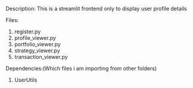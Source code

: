 Description:
This is a streamlit frontend only to display user profile details

Files:
1. register.py
2. profile_viewer.py 
3. portfolio_viewer.py
4. strategy_viewer.py
5. transaction_viewer.py



Dependencies:(Which files i am importing from other folders)
1. UserUtils